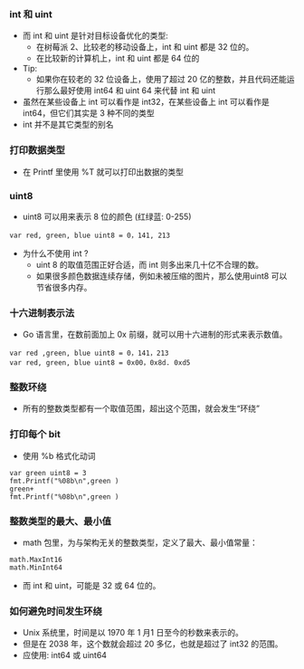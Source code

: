 
### int 和 uint
* 而 int 和 uint 是针对目标设备优化的类型:
    * 在树莓派 2、比较老的移动设备上，int 和 uint 都是 32 位的。
    * 在比较新的计算机上，int 和 uint 都是 64 位的
* Tip:
    * 如果你在较老的 32 位设备上，使用了超过 20 亿的整数，并且代码还能运行那么最好使用 int64 和 uint 64 来代替 int 和 uint
* 虽然在某些设备上 int 可以看作是 int32，在某些设备上 int 可以看作是 int64，但它们其实是 3 种不同的类型
* int 并不是其它类型的别名

### 打印数据类型
* 在 Printf 里使用 %T 就可以打印出数据的类型

### uint8
* uint8 可以用来表示 8 位的颜色 (红绿蓝: 0-255)
~~~
var red, green, blue uint8 = 0，141, 213
~~~
* 为什么不使用 int ?
    * uint 8 的取值范围正好合适，而 int 则多出来几十亿不合理的数。
    * 如果很多颜色数据连续存储，例如未被压缩的图片，那么使用uint8 可以节省很多内存。

### 十六进制表示法
* Go 语言里，在数前面加上 0x 前缀，就可以用十六进制的形式来表示数值。
~~~
var red ,green, blue uint8 = 0，141，213
var red, green, blue uint8 = 0x00，0x8d. 0xd5
~~~

### 整数环绕
* 所有的整数类型都有一个取值范围，超出这个范围，就会发生“环绕”

### 打印每个 bit
* 使用 %b 格式化动词
~~~
var green uint8 = 3
fmt.Printf("%08b\n",green )
green+
fmt.Printf("%08b\n",green )
~~~

### 整数类型的最大、最小值
* math 包里，为与架构无关的整数类型，定义了最大、最小值常量：
~~~
math.MaxInt16
math.MinInt64
~~~
* 而 int 和 uint，可能是 32 或 64 位的。

### 如何避免时间发生环绕
* Unix 系统里，时间是以 1970 年 1 月1 日至今的秒数来表示的。
* 但是在 2038 年，这个数就会超过 20 多亿，也就是超过了 int32 的范围。
* 应使用: int64 或 uint64